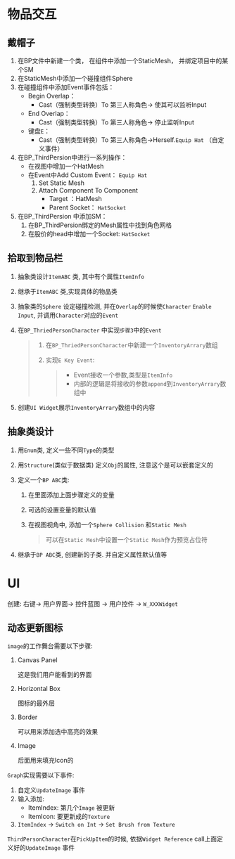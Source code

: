 # 物品交互

## 戴帽子

1. 在BP文件中新建一个类， 在组件中添加一个StaticMesh， 并绑定项目中的某个SM
2. 在StaticMesh中添加一个碰撞组件Sphere
3. 在碰撞组件中添加Event事件包括：
   - Begin Overlap：
     - Cast（强制类型转换）To 第三人称角色-> 使其可以监听Input
   - End Overlap：
     - Cast（强制类型转换）To 第三人称角色-> 停止监听Input
   - 键盘`E`：
     - Cast（强制类型转换）To 第三人称角色->Herself.`Equip Hat` （自定义事件）
4. 在BP_ThirdPersion中进行一系列操作：
   - 在视图中增加一个HatMesh
   - 在Event中Add Custom Event： `Equip Hat`
     1.  Set Static Mesh
     2. Attach Component To Component
        - Target ：HatMesh
        - Parent Socket： `HatSocket`
5. 在BP_ThirdPersion 中添加SM：
   1.  在BP_ThirdPersion绑定的Mesh属性中找到角色网格
   2.  在股价的head中增加一个Socket:  `HatSocket`



## 拾取到物品栏

1. 抽象类设计`ItemABC` 类, 其中有个属性`ItemInfo`

2. 继承于`ItemABC` 类,实现具体的物品类

3. 抽象类的`Sphere` 设定碰撞检测, 并在`Overlap`的时候使`Character` `Enable Input`, 并调用`Character`对应的`Event`

4. 在`BP_ThriedPersonCharacter` 中实现`步骤3`中的`Event`

   > 1. 在`BP_ThriedPersonCharacter`中新建一个`InventoryArrary`数组
   >
   > 2. 实现`E Key Event`:
   >
   >    > - Event接收一个参数,类型是`ItemInfo`
   >    > - 内部的逻辑是将接收的参数`append`到`InventoryArrary`数组中

5. 创建`UI Widget`展示`InventoryArrary`数组中的内容



## 抽象类设计

1. 用`Enum`类, 定义一些不同`Type`的类型

2. 用`Structure`(类似于数据类) 定义`Obj`的属性, 注意这个是可以嵌套定义的

3. 定义一个`BP ABC`类:

   1. 在里面添加上面步骤定义的变量

   2. 可选的设置变量的默认值

   3. 在视图视角中, 添加一个`Sphere Collision` 和`Static Mesh`

      > 可以在`Static Mesh`中设置一个`Static Mesh`作为预览占位符

4. 继承于`BP ABC`类, 创建新的子类. 并自定义属性默认值等







# UI

创建: 右键-> 用户界面-> 控件蓝图 -> 用户控件 -> `W_XXXWidget`

## 动态更新图标

`image`的工作舞台需要以下步骤:

1. Canvas Panel

   这是我们用户能看到的界面

2. Horizontal Box

   图标的最外层

3. Border

   可以用来添加选中高亮的效果

4. Image

   后面用来填充Icon的

`Graph`实现需要以下事件:

1. 自定义`UpdateImage` 事件
2. 输入添加:
   - ItemIndex: 第几个`Image` 被更新
   - ItemIcon: 要更新成的`Texture`
3. `ItemIndex` -> `Switch on Int` -> `Set Brush from Texture`

`ThirdPersonCharacter`在`PickUpItem`的时候, 依据`Widget Reference` call上面定义好的`UpdateImage` 事件